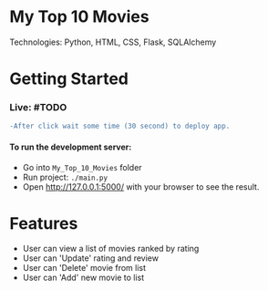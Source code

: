 # My Top 10 Movies
Technologies: Python, HTML, CSS, Flask, SQLAlchemy

# Getting Started
<h3>Live: #TODO  </h3>

```diff
-After click wait some time (30 second) to deploy app.
```

<h4>To run the development server:</h4>

- Go into `My_Top_10_Movies` folder
- Run project: `./main.py`
- Open http://127.0.0.1:5000/ with your browser to see the result.

# Features
- User can view a list of movies ranked by rating
- User can 'Update' rating and review 
- User can 'Delete' movie from list
- User can 'Add' new movie to list
